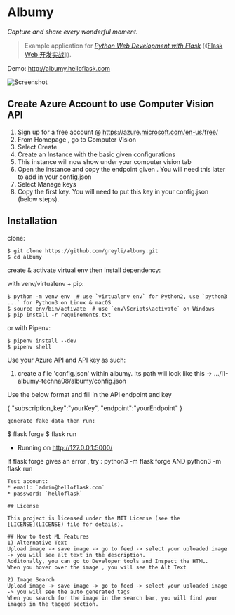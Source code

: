 # Albumy

*Capture and share every wonderful moment.*

> Example application for *[Python Web Development with Flask](https://helloflask.com/en/book/1)* (《[Flask Web 开发实战](https://helloflask.com/book/1)》).

Demo: http://albumy.helloflask.com

![Screenshot](https://helloflask.com/screenshots/albumy.png)
## Create Azure Account to use Computer Vision API
1) Sign up for a free account @ https://azure.microsoft.com/en-us/free/ 
2) From Homepage , go to Computer Vision
3) Select Create
4) Create an Instance with the basic given configurations
5) This instance will now show under your computer vision tab
6) Open the instance and copy the endpoint given . You will need this later to add in your config.json
7) Select Manage keys
8) Copy the first key. You will need to put this key in your config.json (below steps).


## Installation

clone:
```
$ git clone https://github.com/greyli/albumy.git
$ cd albumy
```
create & activate virtual env then install dependency:

with venv/virtualenv + pip:
```
$ python -m venv env  # use `virtualenv env` for Python2, use `python3 ...` for Python3 on Linux & macOS
$ source env/bin/activate  # use `env\Scripts\activate` on Windows
$ pip install -r requirements.txt
```
or with Pipenv:
```
$ pipenv install --dev
$ pipenv shell
```
Use your Azure API and API key as such:
1) create a file 'config.json' within albumy.
Its path will look like this -> .../i1-albumy-techna08/albumy/config.json

Use the below format and fill in the API endpoint and key

{
    "subscription_key":"yourKey",
    "endpoint":"yourEndpoint"
}

```
generate fake data then run:
```
$ flask forge
$ flask run
* Running on http://127.0.0.1:5000/

If flask forge gives an error , try : python3 -m flask forge 
AND
python3 -m flask run
```
Test account:
* email: `admin@helloflask.com`
* password: `helloflask`

## License

This project is licensed under the MIT License (see the
[LICENSE](LICENSE) file for details).

## How to test ML Features
1) Alternative Text
Upload image -> save image -> go to feed -> select your uploaded image -> you will see alt text in the description.
Additonally, you can go to Developer tools and Inspect the HTML.
When you hover over the image , you will see the Alt Text

2) Image Search
Upload image -> save image -> go to feed -> select your uploaded image -> you will see the auto generated tags
When you search for the image in the search bar, you will find your images in the tagged section.